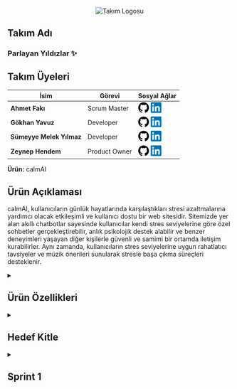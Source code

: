 <p align="center">
  <img src="assets/logo.png" alt="Takım Logosu" width="200" />
</p>

## Takım Adı
### Parlayan Yıldızlar ✨ </summary>

## Takım Üyeleri

| İsim                     | Görevi         | Sosyal Ağlar                                                                                                                                   |
|--------------------------|----------------|------------------------------------------------------------------------------------------------------------------------------------------------|
| **Ahmet Fakı**           | Scrum Master   | <a href="https://github.com/ahmet-faki"><img src="assets/github.png" alt="GitHub" width="24"/></a> <a href="https://www.linkedin.com/in/ahmetfaki/"><img src="assets/LinkedIn_logo_initials.png" alt="LinkedIn" width="24"/></a>  |
| **Gökhan Yavuz**         | Developer      | <a href="https://github.com/GokhanYavuzz"><img src="assets/github.png" alt="GitHub" width="24"/></a> <a href="https://www.linkedin.com/in/g%C3%B6khan-yavuz-835836280/"><img src="assets/LinkedIn_logo_initials.png" alt="LinkedIn" width="24"/></a>  |
| **Sümeyye Melek Yılmaz** | Developer      | <a href="https://github.com/sumeyyemelekyilmaz"><img src="assets/github.png" alt="GitHub" width="24"/></a> <a href="https://www.linkedin.com/in/smelekyilmaz/"><img src="assets/LinkedIn_logo_initials.png" alt="LinkedIn" width="24"/></a>  |
| **Zeynep Hendem**        | Product Owner  | <a href="https://github.com/zeynephendem"><img src="assets/github.png" alt="GitHub" width="24"/></a> <a href="https://www.linkedin.com/in/zeynephendem"><img src="assets/LinkedIn_logo_initials.png" alt="LinkedIn" width="24"/></a>  |

**Ürün:** calmAI

## Ürün Açıklaması
calmAI, kullanıcıların günlük hayatlarında karşılaştıkları stresi azaltmalarına yardımcı olacak etkileşimli ve kullanıcı dostu bir web sitesidir. Sitemizde yer alan akıllı chatbotlar sayesinde kullanıcılar kendi stres seviyelerine göre özel sohbetler gerçekleştirebilir, anlık psikolojik destek alabilir ve benzer deneyimleri yaşayan diğer kişilerle güvenli ve samimi bir ortamda iletişim kurabilirler. Aynı zamanda, kullanıcıların stres seviyelerine uygun rahatlatıcı tavsiyeler ve müzik önerileri sunularak stresle başa çıkma süreçleri desteklenir.

<details>
  <summary><h2>Ürün Özellikleri</h2></summary>

- **Kişiselleştirilmiş Chatbot Sohbetleri:** Kullanıcılar, girişte yaptıkları kısa bir stres seviyesi değerlendirmesi sonrasında kendilerine en uygun sohbet botuyla eşleştirilir. Chatbotlar kullanıcının duygu durumuna duyarlı şekilde yapılandırılmış, motive edici, empatik ve yönlendirici yanıtlarla kullanıcıya eşlik eder. Sohbetler, bilgilendirici içerikler ve gevşeme tekniklerine dair önerilerle desteklenir.
  
- **Topluluk Sohbet Alanı:** Platform, kullanıcıların birbirleriyle anonim olarak sohbet edebilecekleri ve deneyimlerini paylaşabilecekleri bir topluluk alanı sunar. Bu bölümde kullanıcılar yalnız olmadıklarını hisseder, duygusal destek bulur ve başkalarının baş etme stratejilerinden ilham alabilir.
  
- **Özelleştirilmiş Tavsiyeler:** Kullanıcının stres seviyesi ve kişisel ilgi alanlarına göre sistem tarafından dinamik olarak sunulan içerikler, hem zihinsel hem de duygusal rahatlamayı destekleyecek şekilde çeşitlendirilmiştir. Bu kapsamda, anlık rahatlama sağlamaya yönelik yönlendirmeli nefes alma uygulamaları ve basit gevşeme yöntemleri içeren nefes egzersizleri sunulmaktadır. Kullanıcının içinde bulunduğu ruh hâline uygun olarak seçilen motive edici veya sakinleştirici içerikler arasında rahatlatıcı kısa yazılar ve alıntılar yer alır. Duygu durumunu dengelemeye yardımcı olacak şekilde hazırlanmış müzik listeleri ise lofi, doğa sesleri, klasik müzik, ambient ve soft pop gibi çeşitli kategorilerden oluşmaktadır. Ayrıca, kullanıcıların günlük yaşamlarında stres düzeylerini düzenli olarak azaltmalarını hedefleyen küçük ama etkili alışkanlık önerileri de platformda yer almaktadır. Bu öneriler arasında gün sonunda yürüyüş yapmak, dijital molalar vermek veya günlük tutmak gibi basit ama faydalı uygulamalar bulunmaktadır.

- **Gizlilik ve Güvenlik:** Kullanıcıların kişisel bilgileri toplanmaz. Sohbetler anonim olarak gerçekleştirilir ve tüm veri akışı kullanıcı gizliliğini koruyacak şekilde şifrelenir. Platform, güvenli bir deneyim sunmak üzere tasarlanmıştır.
  
- **Açık Kaynak Geliştirme:** calmAI, açık kaynaklı bir projedir. Yazılım geliştiriciler, tasarımcılar ve psikolojiye ilgi duyan katkıcılar, projeye GitHub üzerinden katkıda bulunabilir. Platformun sürdürülebilirliği ve gelişimi, topluluk desteğiyle ilerlemektedir.
  
</details>

<details>
<summary><h2>Hedef Kitle</h2></summary>

<p>calmAI, özellikle stresle baş etmede desteğe ihtiyaç duyan bireyleri hedeflemektedir. Yoğun iş temposuna sahip çalışanlar, sınav stresi yaşayan öğrenciler, günlük yaşamın baskılarıyla mücadele eden gençler ve yetişkinler, dijital yollarla duygusal rahatlama arayan herkes bu platformdan faydalanabilir. Teknolojiye aşina olan kullanıcıların yanı sıra sade ve sezgisel tasarımı sayesinde dijital deneyimi sınırlı olan bireyler için de erişilebilir bir yapı sunar. Kullanıcıların anonim olarak güvenli bir ortamda destek bulabilecekleri bu platform, herkesin kendi stres düzeyine uygun çözümlerle buluşmasını amaçlar.</p>

</details>


<details>
  <summary><h2>Sprint 1</h2></summary>


###  Gerçekleştirilenler
- [x] Takım tanışması ve proje fikirleri beyin fırtınası
- [x] CalmAI proje fikrinin seçilmesi
- [x] Roller ve görev dağılımı yapılması
- [x] GitHub repository oluşturulması
- [x] Teknoloji yığını belirlenmesi (FastAPI, Jinja2, SQLite, OpenAI API)
- [x] Kullanıcı senaryoları planlandı
- [x] Toplantı notları ve ekran görüntüleri alındı

###  Henüz Yapılmayanlar
- [ ] Kodlama başlangıcı
- [ ] UI tasarımının oluşturulması
- [ ] Miro üzerinden dijital scrum panosu kurulması
- [ ] Prototip üretimi

---

##  Teknoloji Yığını

- Python (FastAPI)
- Jinja2 + HTML (Temel arayüz için)
- SQLite (Veri tabanı)
- OpenAI / LLM API
- Git & GitHub
- Miro (Scrum yönetimi için)
- Vercel veya Docker (Deployment planı)

---

##  Kullanıcı Senaryosu

> “Kendini bugün nasıl hissediyorsun?” sorusuyla kullanıcıya yaklaşan sistem, ruh hâlini analiz ederek yapay zekâ destekli empatik yanıtlar sunar. Geçmiş sohbetler veritabanında tutulur ve sistem, kullanıcıyla kurduğu geçmiş diyaloğu hatırlayabilir.

---

##  Yapılan Toplantılar

| Tarih | Başlık |
|-------|--------|
| 20 Haziran | Tanışma & Bootcamp Kuralları |
| 25 Haziran | Proje Fikri Geliştirme |
| 3 Temmuz | Roller ve Yol Haritası Belirleme |

---


##  Gelecek Planlar

| Sprint 2 Hedefleri |
|--------------------|
| Kodlama başlangıcı (API, veritabanı, HTML) |
| .env ve requirements dosyalarının oluşturulması |
| Temel chat arayüzünün hazırlanması |
| Miro görev panosunun aktif kullanımı |
| İlk demo ekranlarının sunulması |

---
